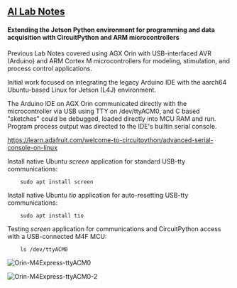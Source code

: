 ## <u>AI Lab Notes</u>

#### Extending the Jetson Python environment for programming and data acquisition with CircuitPython and ARM microcontrollers

Previous Lab Notes covered using AGX Orin with USB-interfaced AVR (Arduino) and ARM Cortex M microcontrollers for modeling,  stimulation, and process control applications.

Initial work focused on integrating the legacy Arduino IDE with the aarch64 Ubuntu-based Linux for Jetson (L4J) environment.  

The Arduino IDE on AGX Orin communicated directly with the microcontroller via USB using TTY on /dev/ttyACM0, and C based "sketches" could be debugged, loaded directly into MCU RAM and run. Program process output was directed to the IDE's builtin serial console.

https://learn.adafruit.com/welcome-to-circuitpython/advanced-serial-console-on-linux

Install native Ubuntu *screen* application for standard USB-tty communications:

		sudo apt install screen

Install native Ubuntu *tio* application for auto-resetting USB-tty communications:

		sudo apt install tio

Testing *screen* application for communications and CircuitPython access with a USB-connected M4F MCU:

		ls /dev/ttyACM0

![Orin-M4Express-ttyACM0](https://github.com/rtrelease/Jetson-Symbolics-Neuromorphics/assets/71346897/fcfa814c-4edf-4ed5-8ec4-06222ddb95ae)

![Orin-M4Express-ttyACM0-2](https://github.com/rtrelease/Jetson-Symbolics-Neuromorphics/assets/71346897/eb6c09e1-3e39-486a-83ae-b3218458583b)

